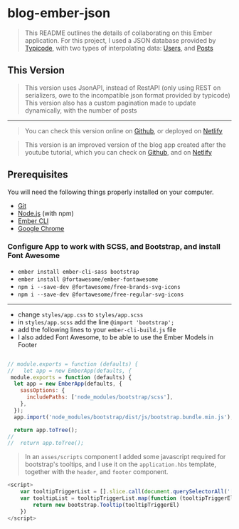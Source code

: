 # blog-ember-json

> This README outlines the details of collaborating on this Ember application.
> For this project, I used a JSON database provided by [Typicode](https://jsonplaceholder.typicode.com/), with two types of interpolating data: [Users](https://jsonplaceholder.typicode.com/users), and [Posts](https://jsonplaceholder.typicode.com/posts)

## This Version

> This version uses JsonAPI, instead of RestAPI (only using REST on serializers, owe to the incompatible json format provided by typicode)
> This version also has a custom pagination made to update dynamically, with the number of posts

------------------

> You can check this version online on [Github](https://github.com/iurianu/ember-blog-json-api), or deployed on [Netlify](https://ember-blog-json-api.netlify.app/)

> This version is an improved version of the blog app created after the youtube tutorial, which you can check on [Github](https://github.com/iurianu/ember-blog-rest-api), and on [Netlify](https://iurianu-ember-blog.netlify.app/)

## Prerequisites

You will need the following things properly installed on your computer.

* [Git](https://git-scm.com/)
* [Node.js](https://nodejs.org/) (with npm)
* [Ember CLI](https://cli.emberjs.com/release/)
* [Google Chrome](https://google.com/chrome/)

### Configure App to work with SCSS, and Bootstrap, and install Font Awesome

* `ember install ember-cli-sass bootstrap`
* `ember install @fortawesome/ember-fontawesome`
* `npm i --save-dev @fortawesome/free-brands-svg-icons`
* `npm i --save-dev @fortawesome/free-regular-svg-icons`

---------------

* change `styles/app.css` to `styles/app.scss`
* in `styles/app.scss` add the line `@import 'bootstrap';`
* add the following lines to your `ember-cli-build.js` file
* I also added Font Awesome, to be able to use the Ember Models in Footer

```javascript

// module.exports = function (defaults) {
//   let app = new EmberApp(defaults, {
 module.exports = function (defaults) {
  let app = new EmberApp(defaults, {
    sassOptions: {
      includePaths: ['node_modules/bootstrap/scss'],
    },
  });
  app.import('node_modules/bootstrap/dist/js/bootstrap.bundle.min.js');

  return app.toTree();
//
//  return app.toTree();

```

> In an `asses/scripts` component I added some javascript required for bootstrap's tooltips, and I use it on the `application.hbs` template, together with the `header`, and `footer` component.

```javascript
<script>     
    var tooltipTriggerList = [].slice.call(document.querySelectorAll('[data-bs-toggle="tooltip"]'))
    var tooltipList = tooltipTriggerList.map(function (tooltipTriggerEl) {
        return new bootstrap.Tooltip(tooltipTriggerEl)
    })
</script>
```
